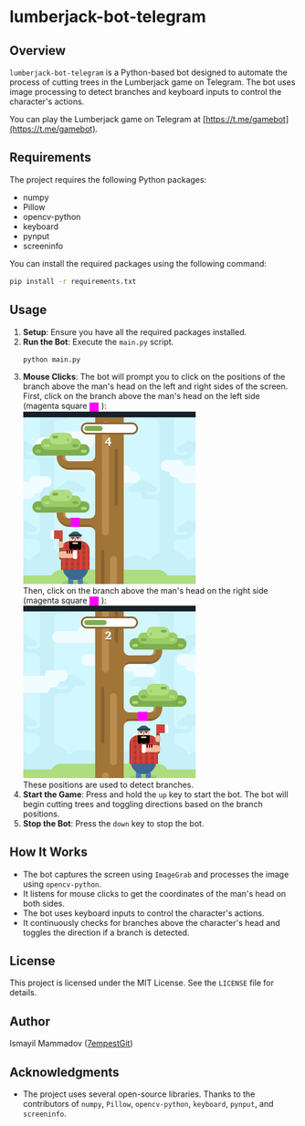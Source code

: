 # lumberjack-bot-telegram

## Overview
`lumberjack-bot-telegram` is a Python-based bot designed to automate the process of cutting trees in the Lumberjack game on Telegram. The bot uses image processing to detect branches and keyboard inputs to control the character's actions.

You can play the Lumberjack game on Telegram at [https://t.me/gamebot](https://t.me/gamebot).

## Requirements
The project requires the following Python packages:
- numpy
- Pillow
- opencv-python
- keyboard
- pynput
- screeninfo

You can install the required packages using the following command:
```sh
pip install -r requirements.txt
```

## Usage
1. **Setup**: Ensure you have all the required packages installed.
2. **Run the Bot**: Execute the `main.py` script.
    ```sh
    python main.py
    ```
3. **Mouse Clicks**: The bot will prompt you to click on the positions of the branch above the man's head on the left and right sides of the screen. First, click on the branch above the man's head on the left side (magenta square <span style="display: inline-block; width: 16px; height: 16px; background-color: magenta; margin-right: 5px; vertical-align: middle;"></span>):<br>![Left Branch](images/lumberjack_left.png) <br> Then, click on the branch above the man's head on the right side (magenta square <span style="display: inline-block; width: 16px; height: 16px; background-color: magenta; margin-right: 5px; vertical-align: middle;"></span>): <br>![Right Branch](images/lumberjack_right.png) <br> These positions are used to detect branches.
4. **Start the Game**: Press and hold the `up` key to start the bot. The bot will begin cutting trees and toggling directions based on the branch positions.
5. **Stop the Bot**: Press the `down` key to stop the bot.

## How It Works
- The bot captures the screen using `ImageGrab` and processes the image using `opencv-python`.
- It listens for mouse clicks to get the coordinates of the man's head on both sides.
- The bot uses keyboard inputs to control the character's actions.
- It continuously checks for branches above the character's head and toggles the direction if a branch is detected.

## License
This project is licensed under the MIT License. See the `LICENSE` file for details.

## Author
Ismayil Mammadov ([7empestGit](https://github.com/7empestGit))

## Acknowledgments
- The project uses several open-source libraries. Thanks to the contributors of `numpy`, `Pillow`, `opencv-python`, `keyboard`, `pynput`, and `screeninfo`.